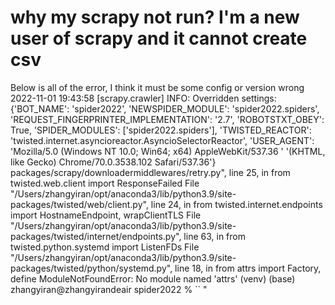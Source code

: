 
# why my scrapy not run? I'm a new user of scrapy and it cannot create csv

Below is all of the error, I think it must be some config or version wrong
2022-11-01 19:43:58 [scrapy.crawler] INFO: Overridden settings:
{'BOT_NAME': 'spider2022', 'NEWSPIDER_MODULE': 'spider2022.spiders', 'REQUEST_FINGERPRINTER_IMPLEMENTATION': '2.7', 'ROBOTSTXT_OBEY': True, 'SPIDER_MODULES': ['spider2022.spiders'], 'TWISTED_REACTOR': 'twisted.internet.asyncioreactor.AsyncioSelectorReactor', 'USER_AGENT': 'Mozilla/5.0 (Windows NT 10.0; Win64; x64) AppleWebKit/537.36 ' '(KHTML, like Gecko) Chrome/70.0.3538.102 Safari/537.36'}
packages/scrapy/downloadermiddlewares/retry.py", line 25, in 
from twisted.web.client import ResponseFailed
File "/Users/zhangyiran/opt/anaconda3/lib/python3.9/site-packages/twisted/web/client.py", line 24, in 
from twisted.internet.endpoints import HostnameEndpoint, wrapClientTLS
File "/Users/zhangyiran/opt/anaconda3/lib/python3.9/site-packages/twisted/internet/endpoints.py", line 63, in 
from twisted.python.systemd import ListenFDs
File "/Users/zhangyiran/opt/anaconda3/lib/python3.9/site-packages/twisted/python/systemd.py", line 18, in 
from attrs import Factory, define
ModuleNotFoundError: No module named 'attrs'
(venv) (base) zhangyiran@zhangyirandeair spider2022 % ``
"

        